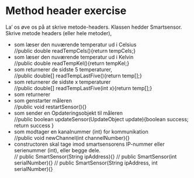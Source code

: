 ﻿# Method header exercise

La’ os øve os på at skrive metode-headers. Klassen hedder Smartsensor. Skrive metode headers (eller hele metoder),
- som læser den nuværende temperatur ud i Celsius	
//public double readTempCels(){return tempCels;}
- som læser den nuværende temperatur ud i Kelvin	
//public double readTempKel(){return tempKel;}
- som returnerer de sidste 5 temperaturer,		
//public double[] readTempLastFive(){return temp[];}
- som returnerer de sidste x temperaturer		
//public double[] readTempLastFive(int x){return temp[];}	
- som returnerer 
- som genstarter måleren				
//public void restartSensor(){}
- som sender en Opdateringsobjekt til måleren		
//public boolean updateSensor(UpdateObject update){boolean success; return success }
- som modtager en kanalnummer (int) for kommunikation	
//public void newChannel(int channelNumber){}
- constructoren skal tage imod smartsensorens IP-nummer eller serienummer (int), eller begge dele.	
// public SmartSensor(String ipAddress){}
// public SmartSensor(int serialNumber){}
// public SmartSensor(String ipAddress, int serialNumber){}

